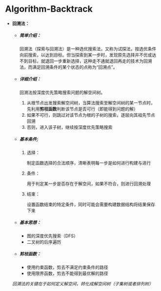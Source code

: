 # Algorithm-Backtrack

- #### 回溯法：

  - ##### 简单介绍：

    ​	回溯法（探索与回溯法）是一种选优搜索法，又称为试探法，按选优条件向前搜索，以达到目标。但当探索到某一步时，发现原先选择并不优或达不到目标，就退回一步重新选择，这种走不通就退回再走的技术为回溯法，而满足回溯条件的某个状态的点称为“回溯点”。

  - ##### 详细介绍：

    回溯法按深度优先策略搜索问题的解空间树。

    1. 从根节点出发搜索解空间树，当算法搜索至解空间树的某一节点时，先利用**剪枝函数**判断该节点是否可行（即能得到问题的解）
    2. 如果不可行，则跳过对该节点为根的子树的搜索，逐层向其祖先节点回溯
    3. 否则，进入该子树，继续按深度优先策略搜索

  - ##### 基本条件;

    1. 选择：

       制定函数选择的合法顺序，清晰表明每一步是如何进行构建与进行

    2. 条件：

       用于判定某一步是否存在于解空间，如果不符合，则进行回溯处理

    3. 结束：

       设置函数结束的特定条件，同时可能会需要构建数据结构将结果保存下来

       

  - ##### 基本思想：

    - 图的深度优先搜索（DFS）
    - 二叉树的后序遍历

  - ##### 剪枝函数：

    - 使用约束函数，剪去不满足约束条件的路径
    - 使用限界函数，剪去不能得到最优解的路径

  *回溯法的关键在于如何定义解空间，转化成解空间树（子集树或者排列树）*

